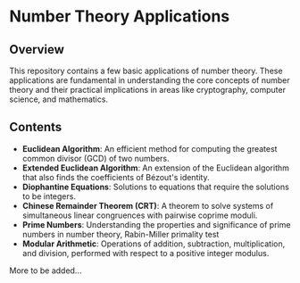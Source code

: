 # Number Theory Applications

## Overview
This repository contains a few basic applications of number theory. These applications are fundamental in understanding the core concepts of number theory and their practical implications in areas like cryptography, computer science, and mathematics.

## Contents
- **Euclidean Algorithm**: An efficient method for computing the greatest common divisor (GCD) of two numbers.
- **Extended Euclidean Algorithm**: An extension of the Euclidean algorithm that also finds the coefficients of Bézout's identity.
- **Diophantine Equations**: Solutions to equations that require the solutions to be integers.
- **Chinese Remainder Theorem (CRT)**: A theorem to solve systems of simultaneous linear congruences with pairwise coprime moduli.
- **Prime Numbers**: Understanding the properties and significance of prime numbers in number theory, Rabin-Miller primality test
- **Modular Arithmetic**: Operations of addition, subtraction, multiplication, and division, performed with respect to a positive integer modulus.

More to be added...
